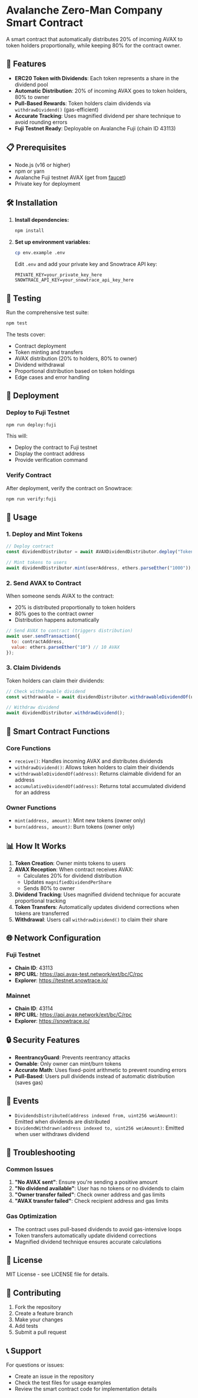 # Avalanche Zero-Man Company Smart Contract

A smart contract that automatically distributes 20% of incoming AVAX to token holders proportionally, while keeping 80% for the contract owner.

## 🚀 Features

- **ERC20 Token with Dividends**: Each token represents a share in the dividend pool
- **Automatic Distribution**: 20% of incoming AVAX goes to token holders, 80% to owner
- **Pull-Based Rewards**: Token holders claim dividends via `withdrawDividend()` (gas-efficient)
- **Accurate Tracking**: Uses magnified dividend per share technique to avoid rounding errors
- **Fuji Testnet Ready**: Deployable on Avalanche Fuji (chain ID 43113)

## 📋 Prerequisites

- Node.js (v16 or higher)
- npm or yarn
- Avalanche Fuji testnet AVAX (get from [faucet](https://faucet.avax.network/))
- Private key for deployment

## 🛠️ Installation

1. **Install dependencies:**
   ```bash
   npm install
   ```

2. **Set up environment variables:**
   ```bash
   cp env.example .env
   ```
   
   Edit `.env` and add your private key and Snowtrace API key:
   ```
   PRIVATE_KEY=your_private_key_here
   SNOWTRACE_API_KEY=your_snowtrace_api_key_here
   ```

## 🧪 Testing

Run the comprehensive test suite:

```bash
npm test
```

The tests cover:
- Contract deployment
- Token minting and transfers
- AVAX distribution (20% to holders, 80% to owner)
- Dividend withdrawal
- Proportional distribution based on token holdings
- Edge cases and error handling

## 🚀 Deployment

### Deploy to Fuji Testnet

```bash
npm run deploy:fuji
```

This will:
- Deploy the contract to Fuji testnet
- Display the contract address
- Provide verification command

### Verify Contract

After deployment, verify the contract on Snowtrace:

```bash
npm run verify:fuji
```

## 📖 Usage

### 1. Deploy and Mint Tokens

```javascript
// Deploy contract
const dividendDistributor = await AVAXDividendDistributor.deploy("Token Name", "SYMBOL");

// Mint tokens to users
await dividendDistributor.mint(userAddress, ethers.parseEther("1000"));
```

### 2. Send AVAX to Contract

When someone sends AVAX to the contract:
- 20% is distributed proportionally to token holders
- 80% goes to the contract owner
- Distribution happens automatically

```javascript
// Send AVAX to contract (triggers distribution)
await user.sendTransaction({
  to: contractAddress,
  value: ethers.parseEther("10") // 10 AVAX
});
```

### 3. Claim Dividends

Token holders can claim their dividends:

```javascript
// Check withdrawable dividend
const withdrawable = await dividendDistributor.withdrawableDividendOf(userAddress);

// Withdraw dividend
await dividendDistributor.withdrawDividend();
```

## 🔧 Smart Contract Functions

### Core Functions

- `receive()`: Handles incoming AVAX and distributes dividends
- `withdrawDividend()`: Allows token holders to claim their dividends
- `withdrawableDividendOf(address)`: Returns claimable dividend for an address
- `accumulativeDividendOf(address)`: Returns total accumulated dividend for an address

### Owner Functions

- `mint(address, amount)`: Mint new tokens (owner only)
- `burn(address, amount)`: Burn tokens (owner only)

## 📊 How It Works

1. **Token Creation**: Owner mints tokens to users
2. **AVAX Reception**: When contract receives AVAX:
   - Calculates 20% for dividend distribution
   - Updates `magnifiedDividendPerShare`
   - Sends 80% to owner
3. **Dividend Tracking**: Uses magnified dividend technique for accurate proportional tracking
4. **Token Transfers**: Automatically updates dividend corrections when tokens are transferred
5. **Withdrawal**: Users call `withdrawDividend()` to claim their share

## 🌐 Network Configuration

### Fuji Testnet
- **Chain ID**: 43113
- **RPC URL**: https://api.avax-test.network/ext/bc/C/rpc
- **Explorer**: https://testnet.snowtrace.io/

### Mainnet
- **Chain ID**: 43114
- **RPC URL**: https://api.avax.network/ext/bc/C/rpc
- **Explorer**: https://snowtrace.io/

## 🔒 Security Features

- **ReentrancyGuard**: Prevents reentrancy attacks
- **Ownable**: Only owner can mint/burn tokens
- **Accurate Math**: Uses fixed-point arithmetic to prevent rounding errors
- **Pull-Based**: Users pull dividends instead of automatic distribution (saves gas)

## 📝 Events

- `DividendsDistributed(address indexed from, uint256 weiAmount)`: Emitted when dividends are distributed
- `DividendWithdrawn(address indexed to, uint256 weiAmount)`: Emitted when user withdraws dividend

## 🐛 Troubleshooting

### Common Issues

1. **"No AVAX sent"**: Ensure you're sending a positive amount
2. **"No dividend available"**: User has no tokens or no dividends to claim
3. **"Owner transfer failed"**: Check owner address and gas limits
4. **"AVAX transfer failed"**: Check recipient address and gas limits

### Gas Optimization

- The contract uses pull-based dividends to avoid gas-intensive loops
- Token transfers automatically update dividend corrections
- Magnified dividend technique ensures accurate calculations

## 📄 License

MIT License - see LICENSE file for details.

## 🤝 Contributing

1. Fork the repository
2. Create a feature branch
3. Make your changes
4. Add tests
5. Submit a pull request

## 📞 Support

For questions or issues:
- Create an issue in the repository
- Check the test files for usage examples
- Review the smart contract code for implementation details

